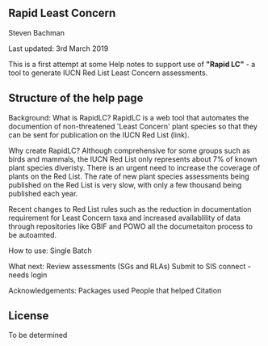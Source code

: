 Rapid Least Concern
-------------------
Steven Bachman

Last updated: 3rd March 2019

This is a first attempt at some Help notes to support use of **"Rapid LC"** - a tool to generate IUCN Red List Least Concern assessments.


Structure of the help page 
--------------------------
Background:
What is RapidLC? 
RapidLC is a web tool that automates the documention of non-threatened 'Least Concern' plant species so that they can be sent for publication on the IUCN Red List (link). 

Why create RapidLC?
Although comprehensive for some groups such as birds and mammals, the IUCN Red List only represents about 7% of known plant species diveristy. There is an urgent need to increase the coverage of plants on the Red List. The rate of new plant species assessments being published on the Red List is very slow, with only a few thousand being published each year. 

Recent changes to Red List rules such as the reduction in documentation requirement for Least Concern taxa and increased availablility of data through repositories like GBIF and POWO all the documetaiton process to be autoamted. 

How to use:
Single
Batch

What next:
Review assessments (SGs and RLAs)
Submit to SIS connect - needs login

Acknowledgements:
Packages used
People that helped
Citation

License
-------

To be determined
